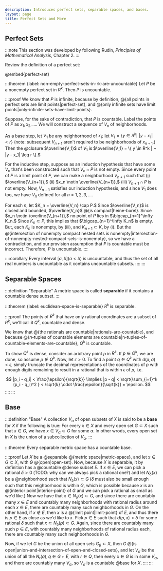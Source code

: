 ```yaml
---
description: Introduces perfect sets, separable spaces, and bases.
layout: page
title: Perfect Sets and More
---
```


## Perfect Sets

:::note
This section was developed by following Rudin, *Principles of Mathematical Analysis*, Chapter 2.
:::

Review the definition of a perfect set:

@embed{perfect-set}

:::theorem {label: non-empty-perfect-sets-in-rk-are-uncountable}
Let $P$ be a nonempty perfect set in $R^k.$ Then $P$ is uncountable.

::::proof
We know that $P$ is infinite, because by definition, @{all points in perfect sets are limit points|perfect-set}, and @{only infinite sets have limit points|only-infinite-sets-have-limit-points}.

Suppose, for the sake of contradiction, that $P$ is countable. Label the points of $P$ as $x_1, x_2, \dots.$ We will construct a sequence of ${V_n}$ of neighborhoods.

As a base step, let $V_1$ be any neighborhood of $x_1;$ let $V_1 = \{ y \in R^k | ~ |y - x_1| < r \}$ (note: subsequent $V_{n+1}$ aren't required to be neighborhoods of $x_{n+1}.$) Then the @closure $\overline{V_1}$ of $V_1$ is $\overline{V_1} =  \{ y \in R^k | ~ |y - x_1| \leq r \}.$

For the inductive step, suppose as an induction hypothesis that have some $V_n$ that's been constructed such that $V_n \cap P$ is not empty. Since every point of $P$ is a limit point of $P,$ we can make a neighborhood $V_{n+1}$ such that (i) $\overline{V_{n+1}},$ (ii) $x_n \notin \overline{V_{n+1}},$ (iii) $V_{n+1} \cap P$ is not empty. Now, $V_{n+1}$ satisfies our induction hypothesis, and since $V_1$ does too, we have ${V_n}$ defined for all $n = 1, 2, 3, \dots.$

For each $n$, let $K_n = \overline{V_n} \cap P.$ Since $\overline{V_n}$ is closed and bounded, $\overline{V_n}$ @{is compact|heine-borel}. Since $x_n \notin \overline{V_{n+1}},$ no point of $P$ lies in $\bigcap_{n=1}^\infty K_n.$ Since $K_n \subset P,$ this implies that $\bigcap_{n=1}^\infty K_n$ is empty. But, each $K_n$ is nonempty, by (iii), and $K_{n+1} \subset K$, by (i). But the @{intersection of nonempty compact nested sets is nonempty|intersection-of-nonempty-nested-compact-sets-is-nonempty}, so we have a contradiction, and our provision assumption that $P$ is countable must be incorrect. Therefore, $P$ is uncountable.
::::

::::corollary
Every interval $[a, b] (a < b)$ is uncountable, and thus the set of all real numbers is uncountable as it contains uncountable subsets.
::::
:::

## Separable Spaces

:::definition "Separable"
A metric space is called **separable** if it contains a countable dense subset.
:::

:::theorem {label: euclidean-space-is-separable}
$R^k$ is separable.

::::proof
The points of $R^k$ that have only rational coordinates are a subset of $R^k,$ we'll call it $Q^k,$ countable and dense.

We know that @{the rationals are countable|rationals-are-countable}, and because @{$n$-tuples of countable elements are countable|n-tuples-of-countable-elements-are-countable}, $Q^k$ is countable.

To show $Q^k$ is dense, consider an arbitrary point $p$ in $R^k.$ If $p \in Q^k,$ we are done, so assume $p \notin Q^k.$ Now, let $\epsilon > 0.$ To find a point $q \in Q^k$ with $d(p, q) < \epsilon,$ simply truncate the decimal representations of the coordinates of $p$ with enough digits remaining to result in a rational that is within $\epsilon$ of $p,$ i.e.

$$ |p_i - q_i| < \frac{\epsilon}{\sqrt{k}} \implies |p - q| < \sqrt{\sum_{i=1}^k (p_i - q_i)^2 } < \sqrt{k} \cdot \frac{\epsilon}{\sqrt{k}} = \epsilon. $$ 
::::
:::

## Base

:::definition "Base"
A collection ${V_\alpha}$ of open subsets of $X$ is said to be a **base** for $X$ if the following is true: For every $x \in X$ and every open set $G \subset X$ such that $x \in G,$ we have $x \in V_\alpha \subset G$ for some $\alpha.$ In other wrods, every open set in $X$ is the union of a subcollection of ${V_\alpha}.$
:::

:::theorem
Every separable metric space has a countable base.

::::proof
Let $X$ be a @separable @{metric space|metric-space}, and let $x \in G \subset X,$ with $G$ @{open|open-set}. Now, because $X$ is separable, it by definition has a @countable @dense subset $E.$ If $x \in E,$ we can pick a rational $\delta > 0$ (TODO: why can we always pick a rational one?) and let $N_{\delta}(x)$ be a @neighborhood such that $N_{\delta}(x) \subset G$ ($\delta$ must also be small enough such that this neighborhood is within $G,$ which is possible because $x$ is an @{interior point|interior-point} of $G$ and we can pick a rational as small as we'd like.) Now we have that $x \in N_{\delta}(x) \subset G,$ and since there are countably many $x \in E$ and countably many neighborhoods with rational radius around each $x \in E,$ there are countably many such neighborhoods in $G.$ On the other hand, if $x \notin E,$ then $x$ is a @{limit point|limit-point} of $E,$ and thus there is $p \in E$ as close as we'd like to $x.$ Pick $p \in E$ such that $d(p,x) < \delta$ for some rational $\delta$ such that $x \subset N_{\delta}(p) \subset G.$ Again, since there are countably many such $p \in E,$ with countably many neighborhoods of rational radius each, there are countably many such neighborhoods in $G.$

Now, if we let $G$ be the union of all open sets $G_\beta \subset X,$ then $G$ @{is open|union-and-intersection-of-open-and-closed-sets}, and let ${V_\alpha}$ be the union of all the $N_r(q), q \in G \cap E,$ with $r \in Q,$ then every $x \in G$ is in some ${V_\alpha},$ and there are countably many ${V_\alpha},$ so ${V_\alpha}$ is a countable @base for $X.$
::::
:::
